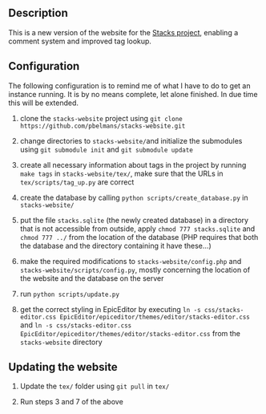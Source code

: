 Description
-----------
This is a new version of the website for the [Stacks project](http://math.columbia.edu/algebraic_geometry/stacks-git/), enabling a comment system and improved tag lookup.


Configuration
-------------
The following configuration is to remind me of what I have to do to get an instance running. It is by no means complete, let alone finished. In due time this will be extended.


1. clone the `stacks-website` project using
`git clone https://github.com/pbelmans/stacks-website.git`

2. change directories to `stacks-website/`and initialize the submodules using `git submodule init` and `git submodule update`

3. create all necessary information about tags in the project by running `make tags` in `stacks-website/tex/`, make sure that the URLs in `tex/scripts/tag_up.py` are correct

4. create the database by calling `python scripts/create_database.py` in `stacks-website/`

5. put the file `stacks.sqlite` (the newly created database) in a directory that is not accessible from outside, apply `chmod 777 stacks.sqlite` and `chmod 777 ../` from the location of the database (PHP requires that both the database and the directory containing it have these...)

6. make the required modifications to `stacks-website/config.php` and `stacks-website/scripts/config.py`, mostly concerning the location of the website and the database on the server

7. run `python scripts/update.py`

8. get the correct styling in EpicEditor by executing `ln -s css/stacks-editor.css EpicEditor/epiceditor/themes/editor/stacks-editor.css` and `ln -s css/stacks-editor.css EpicEditor/epiceditor/themes/editor/stacks-editor.css` from the `stacks-website` directory


Updating the website
--------------------
1. Update the `tex/` folder using `git pull` in `tex/`

2. Run steps 3 and 7 of the above
